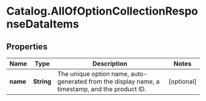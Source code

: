 # Catalog.AllOfOptionCollectionResponseDataItems

## Properties
Name | Type | Description | Notes
------------ | ------------- | ------------- | -------------
**name** | **String** | The unique option name, auto-generated from the display name, a timestamp, and the product ID.  | [optional] 
